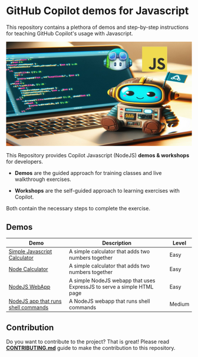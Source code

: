 # GitHub Copilot demos for Javascript

This repository contains a plethora of demos and step-by-step instructions for teaching GitHub Copilot's usage with Javascript.

![Javascript Cover page](https://github.com/ps-copilot-sandbox/copilot-demo-github-javascript/blob/main/docs/images/javascript_cover.jpeg)


This Repository provides Copilot Javascript (NodeJS) **demos & workshops** for developers.

- **Demos** are the guided approach for training classes and live walkthrough exercises. 

- **Workshops** are the self-guided approach to learning exercises with Copilot. 

Both contain the necessary steps to complete the exercise.

## Demos

| Demo | Description | Level |
| --- | --- | --- |
| [Simple Javascript Calculator](demos/Javascript-calculator) | A simple calculator that adds two numbers together | Easy | 
| [Node Calculator](demos/Node-calculator) | A simple calculator that adds two numbers together | Easy |
| [NodeJS WebApp](demos/NodeJS-WebApp-Simple) | A simple NodeJS webapp that uses ExpressJS to serve a simple HTML page | Easy |
| [NodeJS app that runs shell commands](demos/Command-Execution-WebApp-NodeJS) | A NodeJS webapp that runs shell commands | Medium |

## Contribution

Do you want to contribute to the project? That is great! Please read [**CONTRIBUTING.md**](CONTRIBUTING.md) guide to make the contribution to this repository.

